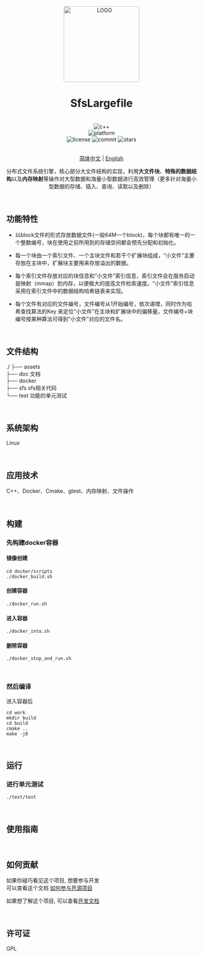 <div align="center">

<img alt="LOGO" src="assets/logo1.png" height="200" />

# SfsLargefile

<br>

<div>
    <img alt="c++" src="https://img.shields.io/badge/c++-17-%2300599C">
</div>
<div>
    <img alt="platform" src="https://img.shields.io/badge/platform-Linux%20-blueviolet">
</div>
<div>
    <img alt="license" src="https://img.shields.io/github/license/Skeeser/SfsLargefile">
    <img alt="commit" src="https://img.shields.io/github/commit-activity/m/Skeeser/SfsLargefile?color=%23ff69b4">
    <img alt="stars" src="https://img.shields.io/github/stars/Skeeser/SfsLargefile?style=social">
</div>
<br>

[简体中文](README_ZH.md)  | [English](README_EN.md) 

分布式文件系统引擎，核心部分大文件结构的实现，利用**大文件块**、**特殊的数据结构**以及**内存映射**等操作对大型数据和海量小型数据进行高效管理（更多针对海量小型数据的存储、插入、查询、读取以及删除） <br>

</div>

<br>

## 功能特性
- 以block文件的形式存放数据文件(一般64M一个block)，每个块都有唯一的一个整数编号，块在使用之前所用到的存储空间都会预先分配和初始化。

- 每一个块由一个索引文件、一个主块文件和若干个扩展块组成，“小文件”主要存放在主块中，扩展块主要用来存放溢出的数据。

- 每个索引文件存放对应的块信息和“小文件”索引信息，索引文件会在服务启动是映射（mmap）到内存，以便极大的提高文件检索速度。“小文件”索引信息采用在索引文件中的数据结构哈希链表来实现。

- 每个文件有对应的文件编号，文件编号从1开始编号，依次递增，同时作为哈希查找算法的Key 来定位“小文件”在主块和扩展块中的偏移量。文件编号+块编号按某种算法可得到“小文件”对应的文件名。



<br>

## 文件结构
./
├── assets  
├── doc  文档  
├── docker  
├── sfs  sfs相关代码  
└── test  功能的单元测试  
  
<br>


## 系统架构
Linux  

<br>


## 应用技术
C++、Docker、Cmake、gtest、内存映射、文件操作

<br>

## 构建
### 先构建docker容器
#### 镜像创建 
```shell
cd docker/scripts
./docker_build.sh
```

#### 创建容器
```shell
./docker_run.sh
```

#### 进入容器
```shell
./docker_into.sh
```

#### 删除容器
```shell
./docker_stop_and_run.sh
```

<br>

### 然后编译
进入容器后
```shell
cd work
mkdir build
cd build
cmake ..
make -j8
```

<br>

## 运行
### 进行单元测试
```shell
./test/test  
```

<br>

## 使用指南

<!-- 描述如何使用该项目 -->
<br>

## 如何贡献
如果你碰巧看见这个项目, 想要参与开发  
可以查看这个文档 [如何参与开源项目](doc/github参与开源项目流程.md)  

如果想了解这个项目, 可以查看[开发文档](doc/dev.md)  

<br>

## 许可证
GPL  